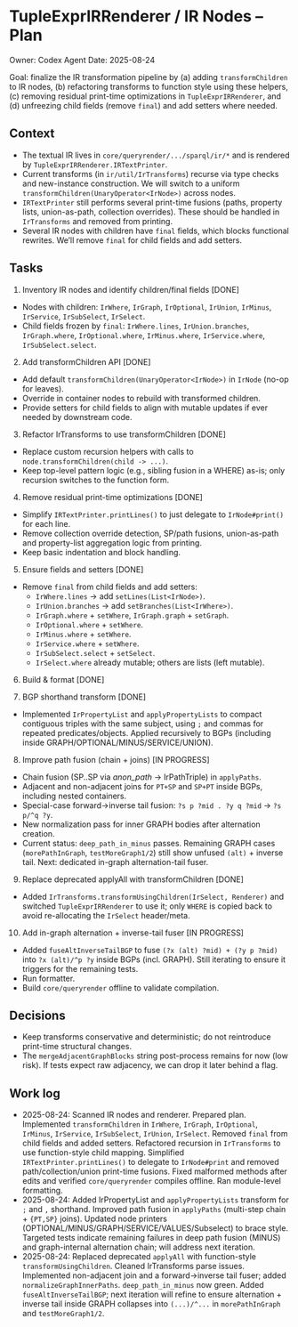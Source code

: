 # TupleExprIRRenderer / IR Nodes – Plan

Owner: Codex Agent
Date: 2025-08-24

Goal: finalize the IR transformation pipeline by (a) adding `transformChildren` to IR nodes, (b) refactoring transforms to function style using these helpers, (c) removing residual print-time optimizations in `TupleExprIRRenderer`, and (d) unfreezing child fields (remove `final`) and add setters where needed.

## Context

- The textual IR lives in `core/queryrender/.../sparql/ir/*` and is rendered by `TupleExprIRRenderer.IRTextPrinter`.
- Current transforms (in `ir/util/IrTransforms`) recurse via type checks and new-instance construction. We will switch to a uniform `transformChildren(UnaryOperator<IrNode>)` across nodes.
- `IRTextPrinter` still performs several print-time fusions (paths, property lists, union-as-path, collection overrides). These should be handled in `IrTransforms` and removed from printing.
- Several IR nodes with children have `final` fields, which blocks functional rewrites. We’ll remove `final` for child fields and add setters.

## Tasks

1) Inventory IR nodes and identify children/final fields [DONE]
- Nodes with children: `IrWhere`, `IrGraph`, `IrOptional`, `IrUnion`, `IrMinus`, `IrService`, `IrSubSelect`, `IrSelect`.
- Child fields frozen by `final`: `IrWhere.lines`, `IrUnion.branches`, `IrGraph.where`, `IrOptional.where`, `IrMinus.where`, `IrService.where`, `IrSubSelect.select`.

2) Add transformChildren API [DONE]
- Add default `transformChildren(UnaryOperator<IrNode>)` in `IrNode` (no-op for leaves).
- Override in container nodes to rebuild with transformed children.
- Provide setters for child fields to align with mutable updates if ever needed by downstream code.

3) Refactor IrTransforms to use transformChildren [DONE]
- Replace custom recursion helpers with calls to `node.transformChildren(child -> ...)`.
- Keep top-level pattern logic (e.g., sibling fusion in a WHERE) as-is; only recursion switches to the function form.

4) Remove residual print-time optimizations [DONE]
- Simplify `IRTextPrinter.printLines()` to just delegate to `IrNode#print()` for each line.
- Remove collection override detection, SP/path fusions, union-as-path and property-list aggregation logic from printing.
- Keep basic indentation and block handling.

5) Ensure fields and setters [DONE]
- Remove `final` from child fields and add setters:
  - `IrWhere.lines` → add `setLines(List<IrNode>)`.
  - `IrUnion.branches` → add `setBranches(List<IrWhere>)`.
  - `IrGraph.where` + `setWhere`, `IrGraph.graph` + `setGraph`.
  - `IrOptional.where` + `setWhere`.
  - `IrMinus.where` + `setWhere`.
  - `IrService.where` + `setWhere`.
  - `IrSubSelect.select` + `setSelect`.
  - `IrSelect.where` already mutable; others are lists (left mutable).

6) Build & format [DONE]

7) BGP shorthand transform [DONE]
- Implemented `IrPropertyList` and `applyPropertyLists` to compact contiguous triples with the same subject, using `;` and commas for repeated predicates/objects. Applied recursively to BGPs (including inside GRAPH/OPTIONAL/MINUS/SERVICE/UNION).

8) Improve path fusion (chain + joins) [IN PROGRESS]
- Chain fusion (SP..SP via _anon_path_ → IrPathTriple) in `applyPaths`.
- Adjacent and non-adjacent joins for `PT+SP` and `SP+PT` inside BGPs, including nested containers.
- Special-case forward→inverse tail fusion: `?s p ?mid . ?y q ?mid` → `?s p/^q ?y`.
- New normalization pass for inner GRAPH bodies after alternation creation.
- Current status: `deep_path_in_minus` passes. Remaining GRAPH cases (`morePathInGraph`, `testMoreGraph1/2`) still show unfused `(alt)` + inverse tail. Next: dedicated in-graph alternation-tail fuser.

9) Replace deprecated applyAll with transformChildren [DONE]
- Added `IrTransforms.transformUsingChildren(IrSelect, Renderer)` and switched `TupleExprIRRenderer` to use it; only `WHERE` is copied back to avoid re-allocating the `IrSelect` header/meta.

10) Add in-graph alternation + inverse-tail fuser [IN PROGRESS]
- Added `fuseAltInverseTailBGP` to fuse `(?x (alt) ?mid) + (?y p ?mid)` into `?x (alt)/^p ?y` inside BGPs (incl. GRAPH). Still iterating to ensure it triggers for the remaining tests.
- Run formatter.
- Build `core/queryrender` offline to validate compilation.

## Decisions

- Keep transforms conservative and deterministic; do not reintroduce print-time structural changes.
- The `mergeAdjacentGraphBlocks` string post-process remains for now (low risk). If tests expect raw adjacency, we can drop it later behind a flag.

## Work log

- 2025-08-24: Scanned IR nodes and renderer. Prepared plan. Implemented `transformChildren` in `IrWhere`, `IrGraph`, `IrOptional`, `IrMinus`, `IrService`, `IrSubSelect`, `IrUnion`, `IrSelect`. Removed `final` from child fields and added setters. Refactored recursion in `IrTransforms` to use function-style child mapping. Simplified `IRTextPrinter.printLines()` to delegate to `IrNode#print` and removed path/collection/union print-time fusions. Fixed malformed methods after edits and verified `core/queryrender` compiles offline. Ran module-level formatting.
- 2025-08-24: Added IrPropertyList and `applyPropertyLists` transform for `;` and `,` shorthand. Improved path fusion in `applyPaths` (multi-step chain + `{PT,SP}` joins). Updated node printers (OPTIONAL/MINUS/GRAPH/SERVICE/VALUES/Subselect) to brace style. Targeted tests indicate remaining failures in deep path fusion (MINUS) and graph-internal alternation chain; will address next iteration.
- 2025-08-24: Replaced deprecated `applyAll` with function-style `transformUsingChildren`. Cleaned IrTransforms parse issues. Implemented non-adjacent join and a forward→inverse tail fuser; added `normalizeGraphInnerPaths`. `deep_path_in_minus` now green. Added `fuseAltInverseTailBGP`; next iteration will refine to ensure alternation + inverse tail inside GRAPH collapses into `(...)/^...` in `morePathInGraph` and `testMoreGraph1/2`.
